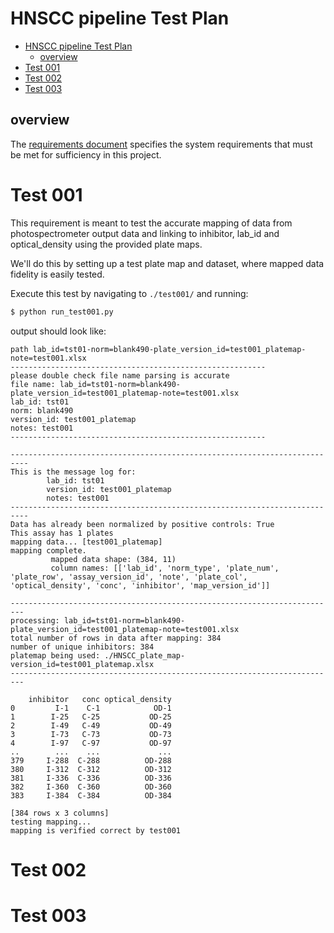 # HNSCC pipeline Test Plan 

- [HNSCC pipeline Test Plan](#hnscc-pipeline-test-plan)
  - [overview](#overview)
- [Test 001](#test-001)
- [Test 002](#test-002)
- [Test 003](#test-003)


## overview 

The [requirements document](../docs/design_documents/requirementsDocument.md) specifies the system requirements that must be met for sufficiency in this project. 

# Test 001 

This requirement is meant to test the accurate mapping of data from photospectrometer output data and linking to inhibitor, lab_id and optical_density using the provided plate maps. 

We'll do this by setting up a test plate map and dataset, where mapped data fidelity is easily tested.

Execute this test by navigating to `./test001/` and running: 

```bash
$ python run_test001.py
```

output should look like: 

```
path lab_id=tst01-norm=blank490-plate_version_id=test001_platemap-note=test001.xlsx
---------------------------------------------------------
please double check file name parsing is accurate
file name: lab_id=tst01-norm=blank490-plate_version_id=test001_platemap-note=test001.xlsx
lab_id: tst01
norm: blank490
version_id: test001_platemap
notes: test001
---------------------------------------------------------

--------------------------------------------------------------------------
This is the message log for:
        lab_id: tst01
        version_id: test001_platemap
        notes: test001
--------------------------------------------------------------------------
Data has already been normalized by positive controls: True
This assay has 1 plates
mapping data... [test001_platemap]
mapping complete.
         mapped data shape: (384, 11)
         column names: [['lab_id', 'norm_type', 'plate_num', 'plate_row', 'assay_version_id', 'note', 'plate_col', 'optical_density', 'conc', 'inhibitor', 'map_version_id']]

-------------------------------------------------------------------------
processing: lab_id=tst01-norm=blank490-plate_version_id=test001_platemap-note=test001.xlsx
total number of rows in data after mapping: 384
number of unique inhibitors: 384
platemap being used: ./HNSCC_plate_map-version_id=test001_platemap.xlsx
-------------------------------------------------------------------------

    inhibitor   conc optical_density
0         I-1    C-1            OD-1
1        I-25   C-25           OD-25
2        I-49   C-49           OD-49
3        I-73   C-73           OD-73
4        I-97   C-97           OD-97
..        ...    ...             ...
379     I-288  C-288          OD-288
380     I-312  C-312          OD-312
381     I-336  C-336          OD-336
382     I-360  C-360          OD-360
383     I-384  C-384          OD-384

[384 rows x 3 columns]
testing mapping...
mapping is verified correct by test001

```

# Test 002 

# Test 003 